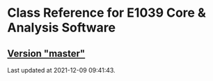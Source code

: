 # Class Reference for E1039 Core & Analysis Software
## [Version "master"](master/)
Last updated at 2021-12-09 09:41:43.
